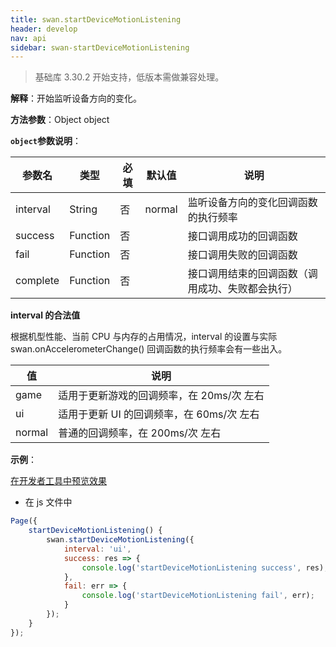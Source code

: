 ```yaml
---
title: swan.startDeviceMotionListening
header: develop
nav: api
sidebar: swan-startDeviceMotionListening
---
```


 
 
> 基础库 3.30.2 开始支持，低版本需做兼容处理。  

**解释**：开始监听设备方向的变化。

**方法参数**：Object object

**`object`参数说明**：

|参数名 |类型  |必填 | 默认值 |说明|
|---- | ---- | ---- | ----|----|
|interval |String  | 否 | normal| 监听设备方向的变化回调函数的执行频率|
|success |Function  | 否 | |  接口调用成功的回调函数|
|fail  |  Function |  否 | |  接口调用失败的回调函数|
|complete |   Function  | 否  | |接口调用结束的回调函数（调用成功、失败都会执行）|

**interval 的合法值**

根据机型性能、当前 CPU 与内存的占用情况，interval 的设置与实际 swan.onAccelerometerChange() 回调函数的执行频率会有一些出入。

|值 |说明|
|---- | ---- |
|game |适用于更新游戏的回调频率，在 20ms/次 左右|
|ui |适用于更新 UI 的回调频率，在 60ms/次 左右|
|normal |普通的回调频率，在 200ms/次 左右|

**示例**：

<a href="swanide://fragment/23ea056d902c300fbb5fa59b7dcd2ef31569483021022" title="在开发者工具中预览效果" target="_self">在开发者工具中预览效果</a>

* 在 js 文件中

```js
Page({
    startDeviceMotionListening() {
        swan.startDeviceMotionListening({
            interval: 'ui',
            success: res => {
                console.log('startDeviceMotionListening success', res);
            },
            fail: err => {
                console.log('startDeviceMotionListening fail', err);
            }
        });
    }
});
```


